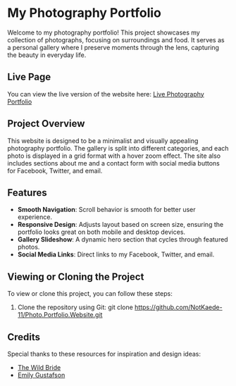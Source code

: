 # My Photography Portfolio

Welcome to my photography portfolio! This project showcases my collection of photographs, focusing on surroundings and food. It serves as a personal gallery where I preserve moments through the lens, capturing the beauty in everyday life.

## Live Page

You can view the live version of the website here: [Live Photography Portfolio](https://notkaede-11.github.io/Photo.Portfolio.Website/)

## Project Overview

This website is designed to be a minimalist and visually appealing photography portfolio. The gallery is split into different categories, and each photo is displayed in a grid format with a hover zoom effect. The site also includes sections about me and a contact form with social media buttons for Facebook, Twitter, and email.

## Features

- **Smooth Navigation**: Scroll behavior is smooth for better user experience.
- **Responsive Design**: Adjusts layout based on screen size, ensuring the portfolio looks great on both mobile and desktop devices.
- **Gallery Slideshow**: A dynamic hero section that cycles through featured photos.
- **Social Media Links**: Direct links to my Facebook, Twitter, and email.

## Viewing or Cloning the Project

To view or clone this project, you can follow these steps:

1. Clone the repository using Git:
git clone https://github.com/NotKaede-11/Photo.Portfolio.Website.git

## Credits

Special thanks to these resources for inspiration and design ideas:
- [The Wild Bride](https://www.the-wild-bride.com/)
- [Emily Gustafson](https://www.emilygustafson.com/)
